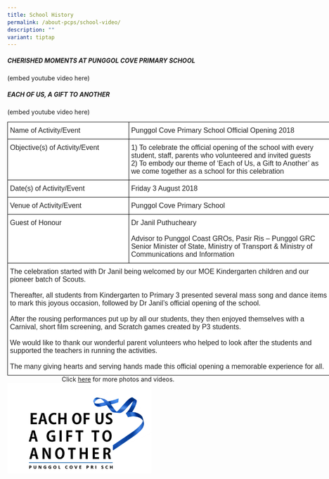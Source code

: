 ```yaml
---
title: School History
permalink: /about-pcps/school-video/
description: ""
variant: tiptap
---
```

##### CHERISHED MOMENTS AT PUNGGOL COVE PRIMARY SCHOOL

(embed youtube video here)

##### EACH OF US, A GIFT TO ANOTHER

(embed youtube video here)


<style type="text/css">
.tg  {border-collapse:collapse;border-spacing:0;margin:0px auto;}
.tg td{border-color:black;border-style:solid;border-width:1px;font-family:Arial, sans-serif;font-size:14px;
  overflow:hidden;padding:10px 5px;word-break:normal;}
.tg th{border-color:black;border-style:solid;border-width:1px;font-family:Arial, sans-serif;font-size:14px;
  font-weight:normal;overflow:hidden;padding:10px 5px;word-break:normal;}
.tg .tg-g6yu{background-color:#FFF;color:#222;font-size:16px;text-align:left;vertical-align:top}
</style>
<table class="tg" style="undefined;table-layout: fixed; width: 737px">
<colgroup>
<col style="width: 276px">
<col style="width: 461px">
</colgroup>
<tbody>
  <tr>
    <td class="tg-g6yu">Name of Activity/Event</td>
    <td class="tg-g6yu">Punggol Cove Primary School Official Opening 2018</td>
  </tr>
  <tr>
    <td class="tg-g6yu">Objective(s) of Activity/Event</td>
    <td class="tg-g6yu">1)   To celebrate the official opening of the school with every student, staff, parents who volunteered and invited guests<br>2)   To embody our theme of ‘Each of Us, a Gift to Another’ as we come together as a school for this celebration</td>
  </tr>
  <tr>
    <td class="tg-g6yu">Date(s) of Activity/Event</td>
    <td class="tg-g6yu">Friday 3 August 2018</td>
  </tr>
  <tr>
    <td class="tg-g6yu">Venue of Activity/Event</td>
    <td class="tg-g6yu">Punggol Cove Primary School</td>
  </tr>
  <tr>
    <td class="tg-g6yu">Guest of Honour</td>
    <td class="tg-g6yu"><span style="background-color:transparent">Dr Janil Puthucheary</span><br><br>Advisor to Punggol Coast GROs, Pasir Ris – Punggol GRC<br>Senior Minister of State, Ministry of Transport &amp; Ministry of Communications and Information</td>
  </tr>
  <tr>
    <td class="tg-g6yu" colspan="2">The celebration started with Dr Janil being welcomed by our MOE Kindergarten children and our pioneer batch of Scouts.<br><br>Thereafter, all students from Kindergarten to Primary 3 presented several mass song and dance items to mark this joyous occasion, followed by Dr Janil’s official opening of the school.<br><br>After the rousing performances put up by all our students, they then enjoyed themselves with a Carnival, short film screening, and Scratch games created by P3 students.<br><br>We would like to thank our wonderful parent volunteers who helped to look after the students and supported the teachers in running the activities.<br><br>The many giving hearts and serving hands made this official opening a memorable experience for all.</td>
  </tr>
</tbody>
</table>


<center>Click  <a href="https://www.flickr.com/photos/142848383@N02/albums/72157696081512300">here</a> for&nbsp;more photos and videos.</center>


<img src="/images/Logo.png" style="width:65%">
